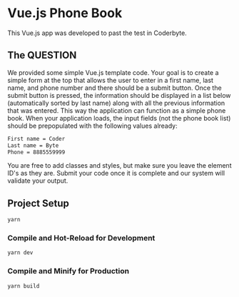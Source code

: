 # Vue.js Phone Book

This Vue.js app was developed to past the test in Coderbyte.

## The QUESTION

We provided some simple Vue.js template code. Your goal is to create a simple form at the top that allows the user to enter in a first name, last name, and phone number and there should be a submit button. Once the submit button is pressed, the information should be displayed in a list below (automatically sorted by last name) along with all the previous information that was entered. This way the application can function as a simple phone book. When your application loads, the input fields (not the phone book list) should be prepopulated with the following values already:

```sh
First name = Coder
Last name = Byte
Phone = 8885559999
```

You are free to add classes and styles, but make sure you leave the element ID's as they are. Submit your code once it is complete and our system will validate your output.

## Project Setup

```sh
yarn
```

### Compile and Hot-Reload for Development

```sh
yarn dev
```

### Compile and Minify for Production

```sh
yarn build
```
